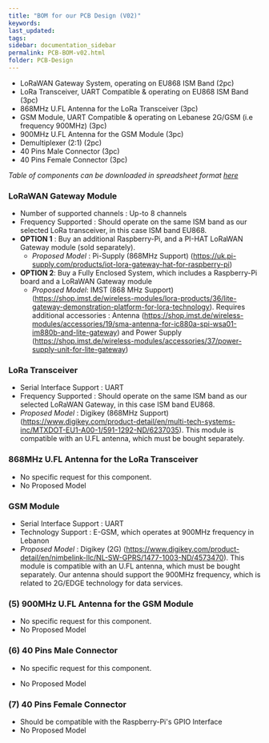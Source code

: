 ```yaml
---
title: "BOM for our PCB Design (V02)"
keywords: 
last_updated: 
tags: 
sidebar: documentation_sidebar
permalink: PCB-BOM-v02.html
folder: PCB-Design
---
```



- LoRaWAN Gateway System, operating on EU868 ISM Band (2pc)
- LoRa Transceiver, UART Compatible & operating on EU868 ISM Band (3pc)
- 868MHz U.FL Antenna for the LoRa Transceiver (3pc)
- GSM Module, UART Compatible & operating on Lebanese 2G/GSM (i.e frequency 900MHz) (3pc)
- 900MHz U.FL Antenna for the GSM Module (3pc)
- Demultiplexer (2:1) (2pc)
- 40 Pins Male Connector (3pc)
- 40 Pins Female Connector (3pc)

*Table of components can be downloaded in spreadsheet format [here](../../zip/OrderComponentsV02.zip)*

### LoRaWAN Gateway Module

- Number of supported channels : Up-to 8 channels
- Frequency Supported : Should operate on the same ISM band as our selected LoRa transceiver, in this case ISM band EU868.
- **OPTION 1** : Buy an additional Raspberry-Pi, and a PI-HAT LoRaWAN Gateway module (sold separately).
  - *Proposed Model* : Pi-Supply (868MHz Support) (https://uk.pi-supply.com/products/iot-lora-gateway-hat-for-raspberry-pi)
- **OPTION 2**: Buy a Fully Enclosed System, which includes a Raspberry-Pi board and a LoRaWAN Gateway module
  - *Proposed Model*: IMST (868 MHz Support) (https://shop.imst.de/wireless-modules/lora-products/36/lite-gateway-demonstration-platform-for-lora-technology). Requires additional accessories : Antenna (https://shop.imst.de/wireless-modules/accessories/19/sma-antenna-for-ic880a-spi-wsa01-im880b-and-lite-gateway) and Power Supply (https://shop.imst.de/wireless-modules/accessories/37/power-supply-unit-for-lite-gateway)


### LoRa Transceiver

- Serial Interface Support : UART
- Frequency Supported : Should operate on the same ISM band as our selected LoRaWAN Gateway, in this case ISM band EU868.
- *Proposed Model* : Digikey (868MHz Support) (https://www.digikey.com/product-detail/en/multi-tech-systems-inc/MTXDOT-EU1-A00-1/591-1292-ND/6237035). This module is compatible with an U.FL antenna, which must be bought separately.

### 868MHz U.FL Antenna for the LoRa Transceiver
- No specific request for this component.
- No Proposed Model

### GSM Module
- Serial Interface Support : UART
- Technology Support : E-GSM, which operates at 900MHz frequency in Lebanon
- *Proposed Model* :  Digikey (2G) (https://www.digikey.com/product-detail/en/nimbelink-llc/NL-SW-GPRS/1477-1003-ND/4573470). This module is compatible with an U.FL antenna, which must be bought separately. Our antenna should support the 900MHz frequency, which is related to 2G/EDGE technology for data services.

### (5) 900MHz U.FL Antenna for the GSM Module 
- No specific request for this component.
- No Proposed Model

### (6) 40 Pins Male Connector

- No specific request for this component.

- No Proposed Model

### (7) 40 Pins Female Connector

- Should be compatible with the Raspberry-Pi's GPIO Interface
- No Proposed Model
